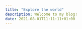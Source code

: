 ```yaml
---
title: "Explore the world"
description: Welcome to my blog!
date: 2021-08-01T11:11:11+01:00
---
```

